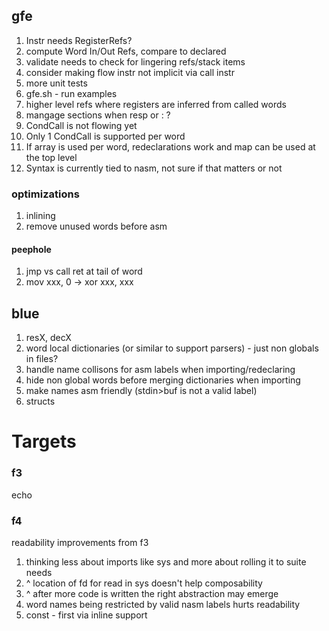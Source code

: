 ## gfe

1. Instr needs RegisterRefs?
1. compute Word In/Out Refs, compare to declared
1. validate needs to check for lingering refs/stack items
1. consider making flow instr not implicit via call instr
1. more unit tests
1. gfe.sh - run examples
1. higher level refs where registers are inferred from called words
1. mangage sections when resp or : ?
1. CondCall is not flowing yet
1. Only 1 CondCall is supported per word
1. If array is used per word, redeclarations work and map can be used at the top level
1. Syntax is currently tied to nasm, not sure if that matters or not

### optimizations

1. inlining
1. remove unused words before asm

#### peephole

1. jmp vs call ret at tail of word
1. mov xxx, 0 -> xor xxx, xxx

## blue

1. resX, decX
1. word local dictionaries (or similar to support parsers) - just non globals in files?
1. handle name collisons for asm labels when importing/redeclaring
1. hide non global words before merging dictionaries when importing
1. make names asm friendly (stdin>buf is not a valid label)
1. structs

# Targets

### f3

echo

### f4

readability improvements from f3

1. thinking less about imports like sys and more about rolling it to suite needs
1. ^ location of fd for read in sys doesn't help composability
1. ^ after more code is written the right abstraction may emerge
1. word names being restricted by valid nasm labels hurts readability
1. const - first via inline support
